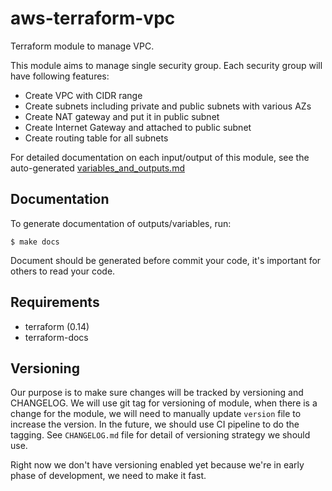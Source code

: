 # aws-terraform-vpc

Terraform module to manage VPC.

This module aims to manage single security group. Each security group will have following features:

- Create VPC with CIDR range
- Create subnets including private and public subnets with various AZs
- Create NAT gateway and put it in public subnet
- Create Internet Gateway and attached to public subnet
- Create routing table for all subnets

For detailed documentation on each input/output of this module, see the auto-generated [variables_and_outputs.md](docs/variables_and_outputs.md)

## Documentation

To generate documentation of outputs/variables, run:

`
$ make docs
`

Document should be generated before commit your code, it's important for others to read your code.

## Requirements

* terraform (0.14)
* terraform-docs

## Versioning

Our purpose is to make sure changes will be tracked by versioning and CHANGELOG. We will use git tag for versioning of module, when there is a change for the module, we will need to manually update `version` file to increase the version. In the future, we should use CI pipeline to do the tagging. See `CHANGELOG.md` file for detail of versioning strategy we should use.

Right now we don't have versioning enabled yet because we're in early phase of development, we need to make it fast.
